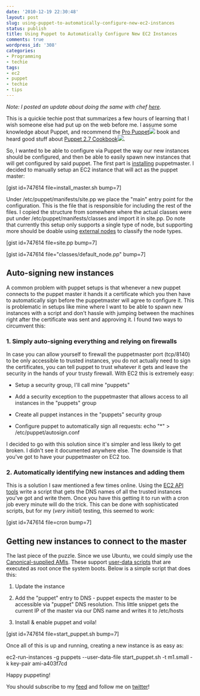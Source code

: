 ```yaml
---
date: '2010-12-19 22:30:48'
layout: post
slug: using-puppet-to-automatically-configure-new-ec2-instances
status: publish
title: Using Puppet to Automatically Configure New EC2 Instances
comments: true
wordpress_id: '308'
categories:
- Programming
- techie
tags:
- ec2
- puppet
- techie
- tips
---
```


_Note: I posted an update about doing the same with chef [here](http://www.codelord.net/2011/03/07/using-chef-to-automatically-configure-new-ec2-instances/)._

This is a quickie techie post that summarizes a few hours of learning that I wish someone else had put up on the web before me. I assume some knowledge about Puppet, and recommend the [Pro Puppet](http://www.amazon.com/gp/product/1430230576/ref=as_li_tf_tl?ie=UTF8&tag=thcodu02-20&linkCode=as2&camp=217145&creative=399381&creativeASIN=1430230576)![](http://www.assoc-amazon.com/e/ir?t=thcodu02-20&l=as2&o=1&a=1430230576&camp=217145&creative=399381) book and heard good stuff about [Puppet 2.7 Cookbook](http://www.amazon.com/gp/product/1849515387/ref=as_li_ss_tl?ie=UTF8&tag=thcodu02-20&linkCode=as2&camp=1789&creative=390957&creativeASIN=1849515387)![](http://www.assoc-amazon.com/e/ir?t=thcodu02-20&l=as2&o=1&a=1849515387).

So, I wanted to be able to configure via Puppet the way our new instances should be configured, and then be able to easily spawn new instances that will get configured by said puppet. The first part is [installing](https://help.ubuntu.com/10.10/serverguide/C/puppet.html) puppetmaster. I decided to manually setup an EC2 instance that will act as the puppet master:

[gist id=747614 file=install_master.sh bump=7]

Under /etc/puppet/manifests/site.pp we place the "main" entry point for the configuration. This is the file that is responsible for including the rest of the files. I copied the structure from somewhere where the actual classes were put under /etc/puppet/manifests/classes and import it in site.pp. Do note that currently this setup only supports a single type of node, but supporting more should be doable using [external nodes](http://docs.puppetlabs.com/guides/external_nodes.html) to classify the node types.

[gist id=747614 file=site.pp bump=7]

[gist id=747614 file="classes/default_node.pp" bump=7]


## Auto-signing new instances


A common problem with puppet setups is that whenever a new puppet connects to the puppet master it hands it a certificate which you then have to automatically sign before the puppetmaster will agree to configure it. This is problematic in setups like mine where I want to be able to spawn new instances with a script and don't hassle with jumping between the machines right after the certificate was sent and approving it. I found two ways to circumvent this:


### 1. Simply auto-signing everything and relying on firewalls


In case you can allow yourself to firewall the puppetmaster port (tcp/8140) to be only accessible to trusted instances, you do not actually need to sign the certificates, you can tell puppet to trust whatever it gets and leave the security in the hands of your trusty firewall. With EC2 this is extremely easy:



	
  * Setup a security group, I'll call mine "puppets"

	
  * Add a security exception to the puppetmaster that allows access to all instances in the "puppets" group

	
  * Create all puppet instances in the "puppets" security group

	
  * Configure puppet to automatically sign all requests: echo "*" > /etc/puppet/autosign.conf


I decided to go with this solution since it's simpler and less likely to get broken. I didn't see it documented anywhere else. The downside is that you've got to have your puppetmaster on EC2 too.


### 2. Automatically identifying new instances and adding them


This is a solution I saw mentioned a few times online. Using the [EC2 API tools](http://aws.amazon.com/developertools/351?_encoding=UTF8&jiveRedirect=1) write a script that gets the DNS names of all the trusted instances you've got and write them. Once you have this getting it to run with a cron job every minute will do the trick. This can be done with sophisticated scripts, but for my (_very initial_) testing, this seemed to work:

[gist id=747614 file=cron bump=7]


## Getting new instances to connect to the master


The last piece of the puzzle. Since we use Ubuntu, we could simply use the [Canonical-supplied AMIs](http://alestic.com/2009/04/official-ubuntu-ec2). These support [user-data scripts](http://alestic.com/2009/06/ec2-user-data-scripts) that are executed as root once the system boots. Below is a simple script that does this:



	
  1. Update the instance

	
  2. Add the "puppet" entry to DNS - puppet expects the master to be accessible via "puppet" DNS resolution. This little snippet gets the current IP of the master via our DNS name and writes it to /etc/hosts

	
  3. Install & enable puppet and voila!




[gist id=747614 file=start_puppet.sh bump=7]


Once all of this is up and running, creating a new instance is as easy as:

ec2-run-instances -g puppets --user-data-file start_puppet.sh -t m1.small -k key-pair ami-a403f7cd

Happy puppeting!

You should subscribe to my [feed](http://feeds.feedburner.com/TheCodeDump) and follow me on [twitter](http://twitter.com/avivby)!
